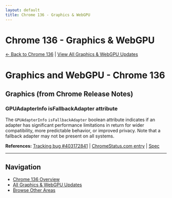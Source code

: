 ```yaml
---
layout: default
title: Chrome 136 - Graphics & WebGPU
---
```


# Chrome 136 - Graphics & WebGPU

[← Back to Chrome 136](./) | [View All Graphics & WebGPU Updates](/areas/graphics-webgpu/)

# Graphics and WebGPU - Chrome 136

## Graphics (from Chrome Release Notes)

### GPUAdapterInfo isFallbackAdapter attribute

The `GPUAdapterInfo` `isFallbackAdapter` boolean attribute indicates if an adapter has significant performance limitations in return for wider compatibility, more predictable behavior, or improved privacy. Note that a fallback adapter may not be present on all systems.

**References:** [Tracking bug #403172841](https://bugs.chromium.org/p/chromium/issues/detail?id=403172841) | [ChromeStatus.com entry](https://chromestatus.com/feature/5113344043884544) | [Spec](https://gpuweb.github.io/gpuweb/#gpuadapterinfo)


<!-- Deduplication: 1 → 1 features -->

---

## Navigation
- [Chrome 136 Overview](./)
- [All Graphics & WebGPU Updates](/areas/graphics-webgpu/)
- [Browse Other Areas](./)
